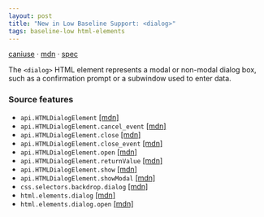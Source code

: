 ```yaml
---
layout: post
title: "New in Low Baseline Support: <dialog>"
tags: baseline-low html-elements
---
```


[caniuse](https://caniuse.com/?search=dialog) · [mdn](https://developer.mozilla.org/en-US/search?q=<dialog>) · [spec](https://html.spec.whatwg.org/multipage/interactive-elements.html#the-dialog-element)

The `<dialog>` HTML element represents a modal or non-modal dialog box, such as a confirmation prompt or a subwindow used to enter data.

### Source features

- ``api.HTMLDialogElement`` [[mdn]](https://developer.mozilla.org/en-US/search?q=api.HTMLDialogElement)
- ``api.HTMLDialogElement.cancel_event`` [[mdn]](https://developer.mozilla.org/en-US/search?q=api.HTMLDialogElement.cancel_event)
- ``api.HTMLDialogElement.close`` [[mdn]](https://developer.mozilla.org/en-US/search?q=api.HTMLDialogElement.close)
- ``api.HTMLDialogElement.close_event`` [[mdn]](https://developer.mozilla.org/en-US/search?q=api.HTMLDialogElement.close_event)
- ``api.HTMLDialogElement.open`` [[mdn]](https://developer.mozilla.org/en-US/search?q=api.HTMLDialogElement.open)
- ``api.HTMLDialogElement.returnValue`` [[mdn]](https://developer.mozilla.org/en-US/search?q=api.HTMLDialogElement.returnValue)
- ``api.HTMLDialogElement.show`` [[mdn]](https://developer.mozilla.org/en-US/search?q=api.HTMLDialogElement.show)
- ``api.HTMLDialogElement.showModal`` [[mdn]](https://developer.mozilla.org/en-US/search?q=api.HTMLDialogElement.showModal)
- ``css.selectors.backdrop.dialog`` [[mdn]](https://developer.mozilla.org/en-US/search?q=css.selectors.backdrop.dialog)
- ``html.elements.dialog`` [[mdn]](https://developer.mozilla.org/en-US/search?q=html.elements.dialog)
- ``html.elements.dialog.open`` [[mdn]](https://developer.mozilla.org/en-US/search?q=html.elements.dialog.open)

